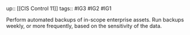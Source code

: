 up:: [[CIS Control 11]]
tags:: #IG3 #IG2 #IG1

Perform automated backups of in-scope enterprise assets. Run backups weekly, or more frequently, based on the sensitivity of the data.
